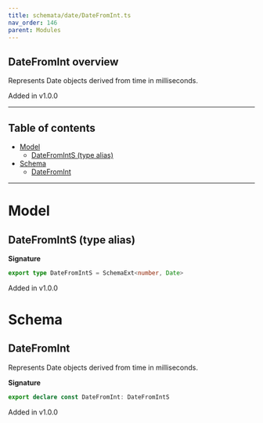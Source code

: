 ```yaml
---
title: schemata/date/DateFromInt.ts
nav_order: 146
parent: Modules
---
```


## DateFromInt overview

Represents Date objects derived from time in milliseconds.

Added in v1.0.0

---

<h2 class="text-delta">Table of contents</h2>

- [Model](#model)
  - [DateFromIntS (type alias)](#datefromints-type-alias)
- [Schema](#schema)
  - [DateFromInt](#datefromint)

---

# Model

## DateFromIntS (type alias)

**Signature**

```ts
export type DateFromIntS = SchemaExt<number, Date>
```

Added in v1.0.0

# Schema

## DateFromInt

Represents Date objects derived from time in milliseconds.

**Signature**

```ts
export declare const DateFromInt: DateFromIntS
```

Added in v1.0.0
